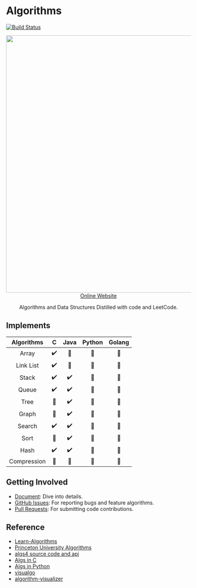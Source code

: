 # Algorithms
[![Build Status](https://travis-ci.org/adolphlwq/algorithms.svg?branch=master)](https://travis-ci.org/adolphlwq/algorithms)

<p align="center">
  <a href="https://alwq.xyz/algorithms" target="_blank">
    <img src="https://i.loli.net/2019/02/09/5c5e25acd3469.png" width="700px">
    <br>
    Online Website
  </a>
</p>

<p align="center">Algorithms and Data Structures Distilled with code and LeetCode.</p>

## Implements
| Algorithms  |           C           |         Java          |        Python         |        Golang         |
| :---------: | :-------------------: | :-------------------: | :-------------------: | :-------------------: |
|    Array    |  :heavy_check_mark:   | :black_square_button: | :black_square_button: | :black_square_button: |
|  Link List  |  :heavy_check_mark:   | :black_square_button: | :black_square_button: | :black_square_button: |
|    Stack    |  :heavy_check_mark:   |  :heavy_check_mark:   | :black_square_button: | :black_square_button: |
|    Queue    |  :heavy_check_mark:   |  :heavy_check_mark:   | :black_square_button: | :black_square_button: |
|    Tree     | :black_square_button: |  :heavy_check_mark:   | :black_square_button: | :black_square_button: |
|    Graph    | :black_square_button: |  :heavy_check_mark:   | :black_square_button: | :black_square_button: |
|   Search    |  :heavy_check_mark:   |  :heavy_check_mark:   | :black_square_button: | :black_square_button: |
|    Sort     | :black_square_button: |  :heavy_check_mark:   | :black_square_button: | :black_square_button: |
|    Hash     |  :heavy_check_mark:   |  :heavy_check_mark:   | :black_square_button: | :black_square_button: |
| Compression | :black_square_button: | :black_square_button: | :black_square_button: | :black_square_button: |

## Getting Involved
- [Document](https://alwq.xyz/algorithms): Dive into details.
- [GitHub Issues](https://github.com/adolphlwq/algorithms/issues): For reporting bugs and feature algorithms.
- [Pull Requests](https://github.com/adolphlwq/algorithms/pulls): For submitting code contributions.

## Reference
- [Learn-Algorithms](https://github.com/nonstriater/Learn-Algorithms)
- [Princeton University Algorithms](/courses/README.md)
- [algs4 source code and api](http://algs4.cs.princeton.edu/code/index.php)
- [Algs in C](https://github.com/TheAlgorithms/C)
- [Algs in Python](https://github.com/keon/algorithms)
- [visualgo](https://visualgo.net/zh)
- [algorithm-visualizer](https://algorithm-visualizer.org/)